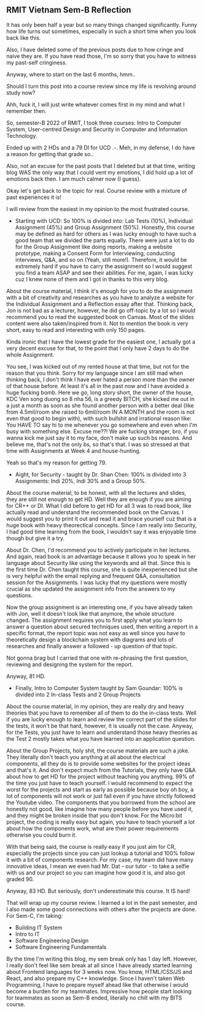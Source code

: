 ## RMIT Vietnam Sem-B Reflection

It has only been half a year but so many things changed significantly. Funny how life turns out sometimes, especially in such a short time when you look back like this.

Also, I have deleted some of the previous posts due to how cringe and naive they are. If you have read those, I'm so sorry that you have to witness my past-self cringiness.

Anyway, where to start on the last 6 months, hmm..

Should I turn this post into a course review since my life is revolving around study now?

Ahh, fuck it, I will just write whatever comes first in my mind and what I remember then.

So, semester-B 2022 of RMIT, I took three courses: Intro to Computer System, User-centred Design and Security in Computer and Information Technology.

Ended up with 2 HDs and a 79 DI for UCD .-. Meh, in my defense, I do have a reason for getting that grade so..

Also, not an excuse for the past posts that I deleted but at that time, writing blog WAS the only way that I could vent my emotions, I did hold up a lot of emotions back then. I am much calmer now (I guess).

Okay let's get back to the topic for real. Course review with a mixture of past experiences it is!

I will review from the easiest in my opinion to the most frustrated course.

- Starting with UCD:
So 100% is divided into: Lab Tests (10%), Individual Assignment (45%) and Group Assignment (50%).
Honestly, this course may be defined as hard for others as I was lucky enough to have such a good team that we divided the parts equally. There were just a lot to do for the Group Assignment like doing reports, making a website prototype, making a Consent Form for Interviewing, conducting interviews, Q&A, and so on (Yeah, still more!). Therefore, it would be extremely hard if you have to carry the assignment so I would suggest you find a team ASAP and see their abilities. For me, again, I was lucky cuz I knew none of them and I got in thanks to this very blog.

About the course material, I think it's enough for you to do the assignment with a bit of creativity and researches as you have to analyze a website for the Individual Assignment and a Reflection essay after that. Thinking back, Jon is not bad as a lecturer, however, he did go off-topic by a lot so I would recommend you to read the suggested book on Canvas. Most of the slides content were also taken/inspired from it. Not to mention the book is very short, easy to read and interesting with only 150 pages.

Kinda ironic that I have the lowest grade for the easiest one, I actually got a very decent excuse for that, to the point that I only have 2 days to do the whole Assignment.

You see, I was kicked out of my rented house at that time, but not for the reason that you think. Sorry for my language since I am still mad when thinking back, I don't think I have ever hated a person more than the owner of that house before. At least it's all in the past now and I have avoided a huge fucking bomb. 
Here we go, long story short, the owner of the house, KDC Ven song duong so 8 nha 56, is a greedy BITCH, she kicked me out in a just a month as soon as she found another person with a better deal (like from 4.5mil/room she raised to 6mil/room IN A MONTH and the room is not even that good to begin with), with such bullshit and irrational reason like: You HAVE TO say hi to me whenever you go somewhere and even when I'm busy with something else. Excuse me??! We are fucking stranger, bro, if you wanna kick me just say it to my face, don't make up such bs reasons. And believe me, that's not the only bs, so that's that.
I was so stressed at that time with Assignments at Week 4 and house-hunting. 

Yeah so that's my reason for getting 79.

- Aight, for Security - taught by Dr. Shan Chen:
100% is divided into 3 Assignments: Indi 20%, Indi 30% and a Group 50%.

About the course material, to be honest, with all the lectures and slides, they are still not enough to get HD. Well they are enough if you are aiming for CR++ or DI. What I did before to get HD for all 3 was to read book, like actually read and understand the recommended book on the Canvas. I would suggest you to print it out and read it and brace yourself cuz that is a huge book with heavy theorectical concepts. Since I am really into Security, I had good time learning from the book, I wouldn't say it was enjoyable time though but give it a try. 

About Dr. Chen, I'd recommend you to actively participate in her lectures. And again, read book is an advantage because it allows you to speak in her language about Security like using the keywords and all that. Since this is the first time Dr. Chen taught this course, she is quite inexperienced but she is very helpful with the email replying and frequent Q&A, consultation session for the Assignments. I was lucky that my questions were mostly crucial as she updated the assignment info from the answers to my questions.

Now the group assignment is an interesting one, if you have already taken with Jon, well it doesn't look like that anymore, the whole structure changed. The assignment requires you to first apply what you learn to answer a question about secured techniques used, then writing a report in a specific format, the report topic was not easy as well since you have to theoretically design a blockchain system with diagrams and lots of researches and finally answer a followed - up question of that topic. 

Not gonna brag but I carried that one with re-phrasing the first question, reviewing and designing the system for the report.

Anyway, 81 HD.

- Finally, Intro to Computer System taught by Sam Goundar:
100% is divided into 2 In-class Tests and 2 Group Projects

About the course material, in my opinion, they are really dry and heavy theories that you have to remember all of them to do the in-class tests. Well if you are lucky enough to learn and review the correct part of the slides for the tests, it won't be that hard, however, it is usually not the case. Anyway, for the Tests, you just have to learn and understand those heavy theories as the Test 2 mostly takes what you have learned into an application question.

About the Group Projects, holy shit, the course materials are such a joke. They literally don't teach you anything at all about the electrical components, all they do is to provide some websites for the project ideas and that's it. And don't expect much from the Tutorials, they only have Q&A about how to get HD for the project without teaching you anything. 99% of the time you just have to teach yourself. I would recommend to expect the worst for the projects and start as early as possible because boy oh boy, a lot of components will not work or just fail even if you have strictly followed the Youtube video. The components that you borrowed from the school are honestly not good, like imagine how many people before you have used it, and they might be broken inside that you don't know. For the Micro:bit project, the coding is really easy but again, you have to teach yourself a lot about how the components work, what are their power requirements otherwise you could burn it.

With that being said, the course is really easy if you just aim for CR, especially the projects since you can just lookup a tutorial and 100% follow it with a bit of components research. For my case, my team did have many innovative ideas, I mean we even had Mr. Dat - our tutor - to take a selfie with us and our project so you can imagine how good it is, and also got graded 90. 

Anyway, 83 HD. But seriously, don't underestimate this course. It IS hard!

That will wrap up my course review. I learned a lot in the past semester, and I also made some good connections with others after the projects are done. For Sem-C, I'm taking:

- Building IT System
- Intro to IT
- Software Engineering Design
- Software Engineering Fundamentals

By the time I'm writing this blog, my sem break only has 1 day left. However, I really don't feel like sem break at all since I have already started learning about Frontend languages for 3 weeks now. You know, HTML/CSS/JS and React, and also prepare my C++ knowledge. Since I haven't taken Web Programming, I have to prepare myself ahead like that otherwise I would become a burden for my teammates. Impressive how people start looking for teammates as soon as Sem-B ended, literally no chill with my BITS course. 


